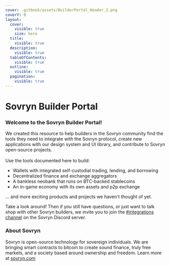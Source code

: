 ```yaml
---
cover: .gitbook/assets/BuilderPortal_Header_2.png
coverY: 0
layout:
  cover:
    visible: true
    size: hero
  title:
    visible: true
  description:
    visible: true
  tableOfContents:
    visible: true
  outline:
    visible: true
  pagination:
    visible: true
---
```


# Sovryn Builder Portal

### **Welcome to the Sovryn Builder Portal!**

We created this resource to help builders in the Sovryn community find the tools they need to integrate with the Sovryn protocol, create new applications with our design system and UI library, and contribute to Sovryn open-source projects.\
\
Use the tools documented here to build:

* Wallets with integrated self-custodial trading, lending, and borrowing
* Decentralized finance and exchange aggregators
* A bankless neobank that runs on BTC-backed stablecoins
* An in-game economy with its own assets and p2p exchange

... and more exciting products and projects we haven't thought of yet.

Take a look around! Then if you still have questions, or just want to talk shop with other Sovryn builders, we invite you to join the [#integrations channel](https://discord.gg/sovryn) on the Sovryn Discord server.

### **About Sovryn**

Sovryn is open-source technology for sovereign individuals. We are bringing smart contracts to bitcoin to create sound finance, truly free markets, and a society based around ownership and freedom. Learn more at [sovryn.com](https://sovryn.com)


